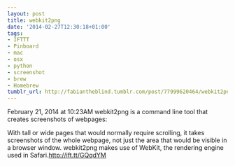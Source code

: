 ```yaml
---
layout: post
title: webkit2png
date: '2014-02-27T12:30:18+01:00'
tags:
- IFTTT
- Pinboard
- mac
- osx
- python
- screenshot
- brew
- Homebrew
tumblr_url: http://fabiantheblind.tumblr.com/post/77999620464/webkit2png
---
```

February 21, 2014 at 10:23AM
webkit2png is a command line tool that creates screenshots of webpages:

With tall or wide pages that would normally require scrolling, it takes screenshots of the whole webpage, not just the area that would be visible in a browser window.
webkit2png makes use of WebKit, the rendering engine used in Safari.http://ift.tt/GQqdYM
